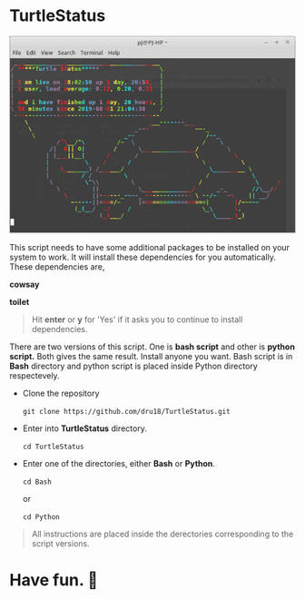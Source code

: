 # TurtleStatus

![turtlestatus.png](https://github.com/dru18/TurtleStatus/blob/master/screenshots/turtlestatus.png)

This script needs to have some additional packages to be installed on your system to work. It will install these dependencies for you automatically. These dependencies are,

**cowsay**

**toilet**

> Hit **enter** or **y** for 'Yes' if it asks you to continue to install dependencies.

There are two versions of this script. One is **bash script** and other is **python script.** Both gives the same result. Install anyone you want. Bash script is in **Bash** directory and python script is placed inside Python directory respectevely.

- Clone the repository

  `git clone https://github.com/dru18/TurtleStatus.git`

- Enter into **TurtleStatus** directory.

  `cd TurtleStatus`

- Enter one of the directories, either **Bash** or **Python**.
  
  `cd Bash`
 
   or
  
  `cd Python`

> All instructions are placed inside the derectories corresponding to the script versions.

# Have fun. :turtle:
